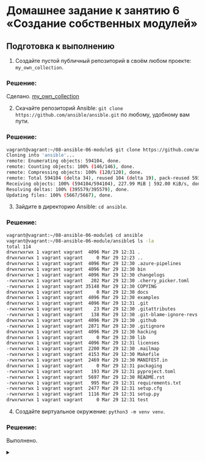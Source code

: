 # Домашнее задание к занятию 6 «Создание собственных модулей»

## Подготовка к выполнению

1. Создайте пустой публичный репозиторий в своём любом проекте: `my_own_collection`.

### Решение:

Сделано. [my_own_collection](https://github.com/Sergey-Klimov/my_own_collection)

2. Скачайте репозиторий Ansible: `git clone https://github.com/ansible/ansible.git` по любому, удобному вам пути.

### Решение:

```bash
vagrant@vagrant:~/08-ansible-06-module$ git clone https://github.com/ansible/ansible.git
Cloning into 'ansible'...
remote: Enumerating objects: 594104, done.
remote: Counting objects: 100% (146/146), done.
remote: Compressing objects: 100% (120/120), done.
remote: Total 594104 (delta 34), reused 104 (delta 19), pack-reused 593958
Receiving objects: 100% (594104/594104), 227.99 MiB | 592.00 KiB/s, done.
Resolving deltas: 100% (395579/395579), done.
Updating files: 100% (5667/5667), done.
```

3. Зайдите в директорию Ansible: `cd ansible`.

### Решение:

```bash
vagrant@vagrant:~/08-ansible-06-module$ cd ansible
vagrant@vagrant:~/08-ansible-06-module/ansible$ ls -la
total 114
drwxrwxrwx 1 vagrant vagrant  4096 Mar 29 12:31 .
drwxrwxrwx 1 vagrant vagrant     0 Mar 29 12:23 ..
drwxrwxrwx 1 vagrant vagrant  4096 Mar 29 12:30 .azure-pipelines
drwxrwxrwx 1 vagrant vagrant  4096 Mar 29 12:30 bin
drwxrwxrwx 1 vagrant vagrant  4096 Mar 29 12:30 changelogs
-rwxrwxrwx 1 vagrant vagrant   202 Mar 29 12:30 .cherry_picker.toml
-rwxrwxrwx 1 vagrant vagrant 35148 Mar 29 12:30 COPYING
drwxrwxrwx 1 vagrant vagrant     0 Mar 29 12:30 docs
drwxrwxrwx 1 vagrant vagrant  4096 Mar 29 12:30 examples
drwxrwxrwx 1 vagrant vagrant  4096 Mar 29 12:31 .git
-rwxrwxrwx 1 vagrant vagrant    23 Mar 29 12:30 .gitattributes
-rwxrwxrwx 1 vagrant vagrant   138 Mar 29 12:30 .git-blame-ignore-revs
drwxrwxrwx 1 vagrant vagrant  4096 Mar 29 12:30 .github
-rwxrwxrwx 1 vagrant vagrant  2871 Mar 29 12:30 .gitignore
drwxrwxrwx 1 vagrant vagrant  4096 Mar 29 12:30 hacking
drwxrwxrwx 1 vagrant vagrant     0 Mar 29 12:30 lib
drwxrwxrwx 1 vagrant vagrant  4096 Mar 29 12:31 licenses
-rwxrwxrwx 1 vagrant vagrant  2200 Mar 29 12:30 .mailmap
-rwxrwxrwx 1 vagrant vagrant  4153 Mar 29 12:30 Makefile
-rwxrwxrwx 1 vagrant vagrant  2469 Mar 29 12:30 MANIFEST.in
drwxrwxrwx 1 vagrant vagrant     0 Mar 29 12:31 packaging
-rwxrwxrwx 1 vagrant vagrant   193 Mar 29 12:31 pyproject.toml
-rwxrwxrwx 1 vagrant vagrant  5697 Mar 29 12:30 README.rst
-rwxrwxrwx 1 vagrant vagrant   995 Mar 29 12:31 requirements.txt
-rwxrwxrwx 1 vagrant vagrant  2477 Mar 29 12:31 setup.cfg
-rwxrwxrwx 1 vagrant vagrant  1116 Mar 29 12:31 setup.py
drwxrwxrwx 1 vagrant vagrant     0 Mar 29 12:31 test
```

4. Создайте виртуальное окружение: `python3 -m venv venv`.

### Решение:

Выполнено.

<details><summary></summary>

```bash
vagrant@vagrant:~/08-ansible-06-module/ansible$ python3 -m venv venv
The virtual environment was not created successfully because ensurepip is not
available.  On Debian/Ubuntu systems, you need to install the python3-venv
package using the following command.

    apt install python3.8-venv

You may need to use sudo with that command.  After installing the python3-venv
package, recreate your virtual environment.

Failing command: ['/home/vagrant/08-ansible-06-module/ansible/venv/bin/python3', '-Im', 'ensurepip', '--upgrade', '--default-pip']

vagrant@vagrant:~/08-ansible-06-module/ansible$ sudo apt install python3.8-venv
Reading package lists... Done
Building dependency tree
Reading state information... Done
The following packages were automatically installed and are no longer required:
  libxmlb1 linux-image-5.4.0-110-generic linux-image-5.4.0-135-generic linux-modules-5.4.0-110-generic linux-modules-5.4.0-135-generic linux-modules-extra-5.4.0-110-generic linux-modules-extra-5.4.0-135-generic   
Use 'sudo apt autoremove' to remove them.
The following NEW packages will be installed:
  python3.8-venv
0 upgraded, 1 newly installed, 0 to remove and 0 not upgraded.
Need to get 5,452 B of archives.
After this operation, 27.6 kB of additional disk space will be used.
Get:1 http://in.archive.ubuntu.com/ubuntu focal-updates/universe amd64 python3.8-venv amd64 3.8.10-0ubuntu1~20.04.7 [5,452 B]
Fetched 5,452 B in 0s (11.1 kB/s)
Selecting previously unselected package python3.8-venv.
(Reading database ... 106708 files and directories currently installed.)
Preparing to unpack .../python3.8-venv_3.8.10-0ubuntu1~20.04.7_amd64.deb ...
Unpacking python3.8-venv (3.8.10-0ubuntu1~20.04.7) ...
Setting up python3.8-venv (3.8.10-0ubuntu1~20.04.7) ...

vagrant@vagrant:~/08-ansible-06-module/ansible$ python3 -m venv venv
vagrant@vagrant:~/08-ansible-06-module/ansible$
```
<details>

5. Активируйте виртуальное окружение: `. venv/bin/activate`. Дальнейшие действия производятся только в виртуальном окружении.

### Решение:

```bash
vagrant@vagrant:~/08-ansible-06-module/ansible$ . venv/bin/activate
(venv) vagrant@vagrant:~/08-ansible-06-module/ansible$
```

6. Установите зависимости `pip install -r requirements.txt`.

### Решение:

Выполнено.

<details><summary></summary>

```bash
(venv) vagrant@vagrant:~/08-ansible-06-module/ansible$ pip install -r requirements.txt
Collecting jinja2>=3.0.0
  Using cached Jinja2-3.1.2-py3-none-any.whl (133 kB)
Collecting PyYAML>=5.1
  Downloading PyYAML-6.0-cp38-cp38-manylinux_2_5_x86_64.manylinux1_x86_64.manylinux_2_12_x86_64.manylinux2010_x86_64.whl (701 kB)
     |████████████████████████████████| 701 kB 1.1 MB/s
Collecting cryptography
  Downloading cryptography-40.0.1-cp36-abi3-manylinux_2_17_x86_64.manylinux2014_x86_64.whl (3.7 MB)
     |████████████████████████████████| 3.7 MB 508 kB/s 
Collecting packaging
  Downloading packaging-23.0-py3-none-any.whl (42 kB)
     |████████████████████████████████| 42 kB 848 kB/s 
Collecting importlib_resources<5.1,>=5.0
  Downloading importlib_resources-5.0.7-py3-none-any.whl (24 kB)
Collecting resolvelib<1.1.0,>=0.5.3
  Downloading resolvelib-1.0.1-py2.py3-none-any.whl (17 kB)
Collecting MarkupSafe>=2.0
  Downloading MarkupSafe-2.1.2-cp38-cp38-manylinux_2_17_x86_64.manylinux2014_x86_64.whl (25 kB)
Collecting cffi>=1.12
  Downloading cffi-1.15.1-cp38-cp38-manylinux_2_17_x86_64.manylinux2014_x86_64.whl (442 kB)
     |████████████████████████████████| 442 kB 5.9 MB/s
Collecting pycparser
  Downloading pycparser-2.21-py2.py3-none-any.whl (118 kB)
     |████████████████████████████████| 118 kB 3.8 MB/s
Installing collected packages: MarkupSafe, jinja2, PyYAML, pycparser, cffi, cryptography, packaging, importlib-resources, resolvelib
Successfully installed MarkupSafe-2.1.2 PyYAML-6.0 cffi-1.15.1 cryptography-40.0.1 importlib-resources-5.0.7 jinja2-3.1.2 packaging-23.0 pycparser-2.21 resolvelib-1.0.1
```
</details>

7. Запустите настройку окружения `. hacking/env-setup`.

### Решение:

Выполнено.

<details><summary></summary>

```bash
(venv) vagrant@vagrant:~/08-ansible-06-module/ansible$ . hacking/env-setup
running egg_info
creating lib/ansible_core.egg-info
writing lib/ansible_core.egg-info/PKG-INFO
writing dependency_links to lib/ansible_core.egg-info/dependency_links.txt
writing entry points to lib/ansible_core.egg-info/entry_points.txt
writing requirements to lib/ansible_core.egg-info/requires.txt
writing top-level names to lib/ansible_core.egg-info/top_level.txt
writing manifest file 'lib/ansible_core.egg-info/SOURCES.txt'
reading manifest file 'lib/ansible_core.egg-info/SOURCES.txt'
reading manifest template 'MANIFEST.in'
warning: no previously-included files found matching 'docs/docsite/rst_warnings'
warning: no previously-included files found matching 'docs/docsite/rst/conf.py'
warning: no previously-included files found matching 'docs/docsite/rst/index.rst'
warning: no previously-included files found matching 'docs/docsite/rst/dev_guide/index.rst'
warning: no previously-included files matching '*' found under directory 'docs/docsite/_build'
warning: no previously-included files matching '*.pyc' found under directory 'docs/docsite/_extensions'
warning: no previously-included files matching '*.pyo' found under directory 'docs/docsite/_extensions'
warning: no files found matching '*.ps1' under directory 'lib/ansible/modules/windows'
warning: no files found matching '*.yml' under directory 'lib/ansible/modules'
warning: no files found matching 'validate-modules' under directory 'test/lib/ansible_test/_util/controller/sanity/validate-modules'
writing manifest file 'lib/ansible_core.egg-info/SOURCES.txt'

Setting up Ansible to run out of checkout...

PATH=/home/vagrant/08-ansible-06-module/ansible/bin:/home/vagrant/08-ansible-06-module/ansible/venv/bin:/home/vagrant/.local/bin:/usr/local/sbin:/usr/local/bin:/usr/sbin:/usr/bin:/sbin:/bin:/usr/games:/usr/local/games:/snap/bin
PYTHONPATH=/home/vagrant/08-ansible-06-module/ansible/test/lib:/home/vagrant/08-ansible-06-module/ansible/lib
MANPATH=/home/vagrant/08-ansible-06-module/ansible/docs/man:/usr/local/man:/usr/local/share/man:/usr/share/man

Remember, you may wish to specify your host file with -i

Done!
```
</details>

8. Если все шаги прошли успешно — выйдите из виртуального окружения `deactivate`.

### Решение:

```bash
(venv) vagrant@vagrant:~/08-ansible-06-module/ansible$ deactivate
vagrant@vagrant:~/08-ansible-06-module/ansible$
```

9. Ваше окружение настроено. Чтобы запустить его, нужно находиться в директории `ansible` и выполнить конструкцию `. venv/bin/activate && . hacking/env-setup`.

## Основная часть

Ваша цель — написать собственный module, который вы можете использовать в своей role через playbook. Всё это должно быть собрано в виде collection и отправлено в ваш репозиторий.

**Шаг 1.** В виртуальном окружении создайте новый `my_own_module.py` файл.

**Шаг 2.** Наполните его содержимым:

```python
#!/usr/bin/python

# Copyright: (c) 2018, Terry Jones <terry.jones@example.org>
# GNU General Public License v3.0+ (see COPYING or https://www.gnu.org/licenses/gpl-3.0.txt)
from __future__ import (absolute_import, division, print_function)
__metaclass__ = type

DOCUMENTATION = r'''
---
module: my_test

short_description: This is my test module

# If this is part of a collection, you need to use semantic versioning,
# i.e. the version is of the form "2.5.0" and not "2.4".
version_added: "1.0.0"

description: This is my longer description explaining my test module.

options:
    name:
        description: This is the message to send to the test module.
        required: true
        type: str
    new:
        description:
            - Control to demo if the result of this module is changed or not.
            - Parameter description can be a list as well.
        required: false
        type: bool
# Specify this value according to your collection
# in format of namespace.collection.doc_fragment_name
extends_documentation_fragment:
    - my_namespace.my_collection.my_doc_fragment_name

author:
    - Your Name (@yourGitHubHandle)
'''

EXAMPLES = r'''
# Pass in a message
- name: Test with a message
  my_namespace.my_collection.my_test:
    name: hello world

# pass in a message and have changed true
- name: Test with a message and changed output
  my_namespace.my_collection.my_test:
    name: hello world
    new: true

# fail the module
- name: Test failure of the module
  my_namespace.my_collection.my_test:
    name: fail me
'''

RETURN = r'''
# These are examples of possible return values, and in general should use other names for return values.
original_message:
    description: The original name param that was passed in.
    type: str
    returned: always
    sample: 'hello world'
message:
    description: The output message that the test module generates.
    type: str
    returned: always
    sample: 'goodbye'
'''

from ansible.module_utils.basic import AnsibleModule


def run_module():
    # define available arguments/parameters a user can pass to the module
    module_args = dict(
        name=dict(type='str', required=True),
        new=dict(type='bool', required=False, default=False)
    )

    # seed the result dict in the object
    # we primarily care about changed and state
    # changed is if this module effectively modified the target
    # state will include any data that you want your module to pass back
    # for consumption, for example, in a subsequent task
    result = dict(
        changed=False,
        original_message='',
        message=''
    )

    # the AnsibleModule object will be our abstraction working with Ansible
    # this includes instantiation, a couple of common attr would be the
    # args/params passed to the execution, as well as if the module
    # supports check mode
    module = AnsibleModule(
        argument_spec=module_args,
        supports_check_mode=True
    )

    # if the user is working with this module in only check mode we do not
    # want to make any changes to the environment, just return the current
    # state with no modifications
    if module.check_mode:
        module.exit_json(**result)

    # manipulate or modify the state as needed (this is going to be the
    # part where your module will do what it needs to do)
    result['original_message'] = module.params['name']
    result['message'] = 'goodbye'

    # use whatever logic you need to determine whether or not this module
    # made any modifications to your target
    if module.params['new']:
        result['changed'] = True

    # during the execution of the module, if there is an exception or a
    # conditional state that effectively causes a failure, run
    # AnsibleModule.fail_json() to pass in the message and the result
    if module.params['name'] == 'fail me':
        module.fail_json(msg='You requested this to fail', **result)

    # in the event of a successful module execution, you will want to
    # simple AnsibleModule.exit_json(), passing the key/value results
    module.exit_json(**result)


def main():
    run_module()


if __name__ == '__main__':
    main()
```
Или возьмите это наполнение [из статьи](https://docs.ansible.com/ansible/latest/dev_guide/developing_modules_general.html#creating-a-module).

**Шаг 3.** Заполните файл в соответствии с требованиями Ansible так, чтобы он выполнял основную задачу: module должен создавать текстовый файл на удалённом хосте по пути, определённом в параметре `path`, с содержимым, определённым в параметре `content`.

**Шаг 4.** Проверьте module на исполняемость локально.

**Шаг 5.** Напишите single task playbook и используйте module в нём.

**Шаг 6.** Проверьте через playbook на идемпотентность.

**Шаг 7.** Выйдите из виртуального окружения.

**Шаг 8.** Инициализируйте новую collection: `ansible-galaxy collection init my_own_namespace.yandex_cloud_elk`.

**Шаг 9.** В эту collection перенесите свой module в соответствующую директорию.

**Шаг 10.** Single task playbook преобразуйте в single task role и перенесите в collection. У role должны быть default всех параметров module.

**Шаг 11.** Создайте playbook для использования этой role.

**Шаг 12.** Заполните всю документацию по collection, выложите в свой репозиторий, поставьте тег `1.0.0` на этот коммит.

**Шаг 13.** Создайте .tar.gz этой collection: `ansible-galaxy collection build` в корневой директории collection.

**Шаг 14.** Создайте ещё одну директорию любого наименования, перенесите туда single task playbook и архив c collection.

**Шаг 15.** Установите collection из локального архива: `ansible-galaxy collection install <archivename>.tar.gz`.

**Шаг 16.** Запустите playbook, убедитесь, что он работает.

**Шаг 17.** В ответ необходимо прислать ссылки на collection и tar.gz архив, а также скриншоты выполнения пунктов 4, 6, 15 и 16.

## Необязательная часть

1. Реализуйте свой модуль для создания хостов в Yandex Cloud.
2. Модуль может и должен иметь зависимость от `yc`, основной функционал: создание ВМ с нужным сайзингом на основе нужной ОС. Дополнительные модули по созданию кластеров ClickHouse, MySQL и прочего реализовывать не надо, достаточно простейшего создания ВМ.
3. Модуль может формировать динамическое inventory, но эта часть не является обязательной, достаточно, чтобы он делал хосты с указанной спецификацией в YAML.
4. Протестируйте модуль на идемпотентность, исполнимость. При успехе добавьте этот модуль в свою коллекцию.
5. Измените playbook так, чтобы он умел создавать инфраструктуру под inventory, а после устанавливал весь ваш стек Observability на нужные хосты и настраивал его.
6. В итоге ваша коллекция обязательно должна содержать: clickhouse-role (если есть своя), lighthouse-role, vector-role, два модуля: my_own_module и модуль управления Yandex Cloud хостами и playbook, который демонстрирует создание Observability стека.

---

### Как оформить решение задания

Выполненное домашнее задание пришлите в виде ссылки на .md-файл в вашем репозитории.

---
